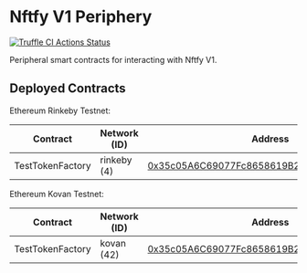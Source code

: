 # Nftfy V1 Periphery

[![Truffle CI Actions Status](https://github.com/nftfy/nftfy-v1-periphery/workflows/Truffle%20CI/badge.svg)](https://github.com/nftfy/nftfy-v1-periphery/actions)

Peripheral smart contracts for interacting with Nftfy V1.

## Deployed Contracts

Ethereum Rinkeby Testnet:

| Contract          | Network (ID) | Address                                                                                                                       |
| ----------------- | ------------ | ----------------------------------------------------------------------------------------------------------------------------- |
| TestTokenFactory  | rinkeby (4)  | [0x35c05A6C69077Fc8658619B2319ba70D51b5B99a](https://rinkeby.etherscan.io/address/0x35c05A6C69077Fc8658619B2319ba70D51b5B99a) |

Ethereum Kovan Testnet:

| Contract          | Network (ID) | Address                                                                                                                     |
| ----------------- | ------------ | --------------------------------------------------------------------------------------------------------------------------- |
| TestTokenFactory  | kovan (42)   | [0x35c05A6C69077Fc8658619B2319ba70D51b5B99a](https://kovan.etherscan.io/address/0x35c05A6C69077Fc8658619B2319ba70D51b5B99a) |
